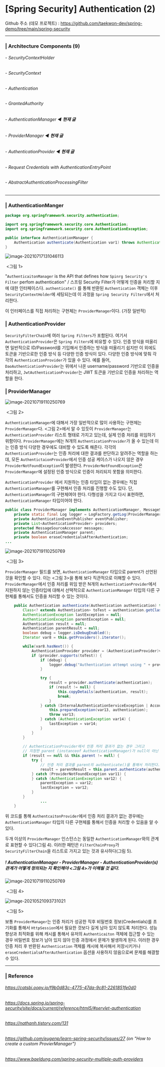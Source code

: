 # [Spring Security]  Authentication (2)

Github 주소 (데모 프로젝트) : https://github.com/taekwon-dev/spring-demo/tree/main/spring-security

___

### | Architecture Components (9)

###### - SecurityContextHolder 

###### - SecurityContext 

###### - Authentication 

###### - GrantedAuthority

###### - AuthenticationManager ◀︎ **현재 글**

###### - ProviderManager ◀︎ **현재 글**

###### - AuthenticationProvider ◀︎ **현재 글**

###### - Request Credentials with AuthenticationEntryPoint 

###### - AbstractAuthenticationProcessingFilter 

---

### | AuthenticationManger 

```java
package org.springframework.security.authentication;

import org.springframework.security.core.Authentication;
import org.springframework.security.core.AuthenticationException;

public interface AuthenticationManager {
    Authentication authenticate(Authentication var1) throws AuthenticationException;
}
```

![image-20210717131046113](./imgs/auth-1.png)

​													<그림 1> 

"`AuthenticaitonManager` is the API that defines how `Spinrg Security's Filter` perfom authentication" / 스프링 Security Filter가 어떻게 인증을 처리할 지에 대한 인터페이스다. `authenticate()` 를 통해 반환된 `Authentication` 객체는 이후 `SecurityContextHolder`에 세팅되는데 이 과정을 `Spring Security Filters`에서 처리한다. 

이 인터페이스를 직접 처리하는 구현체는 `ProviderManager`이다. (가장 일반적)

### | AuthenticationProvider 

`SecurityFilterChain`에 여러 `Spring Filters`가 포함된다. 여기서 `AuthenticationProvider`은 `Spring Filters`에 비유할 수 있다. 인증 방식을 떠올리면 일반적으로 ID/Password를 기입해서 인증하는 방식을 떠올리기 쉽지만 이 외에도 토큰을 기반으로한 인증 방식 등 다양한 인증 방식이 있다. 다양한 인증 방식에 맞춰 각각의 `AuthenticationProvider`가 있을 수 있다. 예를 들어, `DaoAuthenticationProvider`는 위에서 나온 username/password 기반으로 인증을 처리하고, `JwtAuthenticationProvider`는 JWT 토큰을 기반으로 인증을 처리하는 역할을 한다. 

### | ProviderManager 

![image-20210719110250769](./imgs/auth-2-4.png)

​					   <그림 2> 

`AuthenticationManager`에 대해서 가장 일반적으로 많이 사용하는 구현체는 `ProviderManager`다. <그림 2>에서 알 수 있듯이 `ProviderManager`는 `AuthenticationProvider` 리스트 형태로 가지고 있는데, 실제 인증 처리를 위임하기 위함이다. `ProviderManager`에는 N개의 `AuthenticationProvider`가 올 수 있는데 이는 인증 방식 다양한 경우에도 대비할 수 있도록 해준다. 각각의 `AuthenticationProvider`는 인증 처리에 대한 결과를 판단하고 알려주는 역할을 하는데, 모든 `AuthentictaionProvider`에서 인증 성공 케이스가 나오지 않은 경우 `ProviderNotFoundException`이 발생한다. `ProviderNotFoundException`은 `ProviderManager`에 설정된 인증 방식으로 인증이 처리되지 못함을 의미한다. 

`AuthenticationProvider` 에서 지원하는 인증 타입이 없는 경우에는 직접 `AuthenticationManager`를 구현해서 인증 처리를 진행할 수도 있다. 단, `AuthenticationManager`의 구현체여야 한다. 다형성을 가지고 다시 표현하면, `AuthenticationManager` 타입이어야 한다.

```java
public class ProviderManager implements AuthenticationManager, MessageSourceAware, InitializingBean {
    private static final Log logger = LogFactory.getLog(ProviderManager.class);
    private AuthenticationEventPublisher eventPublisher;
    private List<AuthenticationProvider> providers;
    protected MessageSourceAccessor messages;
    private AuthenticationManager parent;
    private boolean eraseCredentialsAfterAuthentication;
...
```

![image-20210719110250769](./imgs/auth-2-3.png)

​																	  <그림 3>

`ProviderManager` 필드를 보면, `AuthenticationManager` 타입으로 parent가 선언된 것을 확인할 수 있다.  이는 <그림 3>을 통해 보다 직관적으로 이해할 수 있다. `ProviderManager`에서 인증 처리를 위임 받은 N개의  `AuthenticationProvider`에서 지원하지 않는 인증타입에 대해서 선택적으로 `AuthenticationManager` 타입의 다른 구현체를 통해서도 인증을 처리할 수 있는 것이다. 

```java
    public Authentication authenticate(Authentication authentication) throws AuthenticationException {
        Class<? extends Authentication> toTest = authentication.getClass();
        AuthenticationException lastException = null;
        AuthenticationException parentException = null;
        Authentication result = null;
        Authentication parentResult = null;
        boolean debug = logger.isDebugEnabled();
        Iterator var8 = this.getProviders().iterator();

        while(var8.hasNext()) {
            AuthenticationProvider provider = (AuthenticationProvider)var8.next();
            if (provider.supports(toTest)) {
                if (debug) {
                    logger.debug("Authentication attempt using " + provider.getClass().getName());
                }

                try {
                    result = provider.authenticate(authentication);
                    if (result != null) {
                        this.copyDetails(authentication, result);
                        break;
                    }
                } catch (InternalAuthenticationServiceException | AccountStatusException var13) {
                    this.prepareException(var13, authentication);
                    throw var13;
                } catch (AuthenticationException var14) {
                    lastException = var14;
                }
            }
        }
      
      	// AuthenticationProvider에서 인증 처리 결과가 없는 경우 그리고 
      	// 지정한 parent (instanceof AuthenticationManager)가 null이 아닌 경우 
        if (result == null && this.parent != null) {
            try {
              	// 인증 처리 결과를 parent의 authenticate()을 통해서 처리한다. 
                result = parentResult = this.parent.authenticate(authentication);
            } catch (ProviderNotFoundException var11) {
            } catch (AuthenticationException var12) {
                parentException = var12;
                lastException = var12;
            }
        }
				...
    }

```

위 코드를 통해 `AuthentcaitonProvider`에서 인증 처리 결과가 없는 경우에는 `AuthenticationManager` 타입의 다른 구현체를 통해서 인증을 처리할 수 있음을 알 수 있다. 

두개 이상의 `ProviderManager` 인스턴스는 동일한 `AuthenticationManager`와의 관계로 표현할 수 있다(그림 4). 이러한 패턴은 `FilterChainProxy`가 `SecurityFilterChain`을 리스트로 가지고 있는 것과 유사하다(그림 5). 

##### ! AuthenticationManager - ProviderManager - AuthenticationProvider(s) 관계가 어떻게 정의되는 지 확인해야 <그림 4>가 이해될 것 같다.

![image-20210719110250769](./imgs/auth-2-2.png)

​								  <그림 4> 

![image-20210521093731021](./imgs/SpringSecurity_Big_Picture_5.png)

​					<그림 5> 

보통 `ProviderManager`는 인증 처리가 성공한 직후 비밀번호 정보(Credentials)를 초기화를 통해서 `HttpSession`에서 필요한 것보다 길게 남아 있지 않도록 처리한다. 성능 향상과 최적화를 위해 캐시를 통해서 유저의 `Authenticaiton` 객체에 접근할 수 있는 경우 비밀번호 정보가 남아 있지 않아 인증 과정에서 문제가 발생하게 된다. 이러한 경우 인증 처리 후 반환된 `Authentication` 객체를 캐시에 복사해서 저장시키거나 `eraseCredentialsAfterAuthentication` 옵션을 사용하지 않음으로써 문제를 해결할 수 있다.

___

### | Reference 

###### https://catsbi.oopy.io/f9b0d83c-4775-47da-9c81-2261851fe0d0

###### https://docs.spring.io/spring-security/site/docs/current/reference/html5/#servlet-authentication

###### https://nathanh.tistory.com/131

###### https://github.com/eugenp/learn-spring-security/issues/27 (on "How to create a custom ProvierManager")

###### https://www.baeldung.com/spring-security-multiple-auth-providers 

